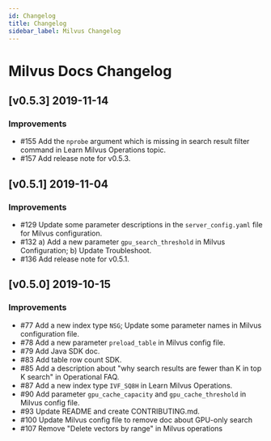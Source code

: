 ```yaml
---
id: Changelog
title: Changelog
sidebar_label: Milvus Changelog
---
```


# Milvus Docs Changelog

## [v0.5.3] 2019-11-14

### Improvements
- \#155 Add the `nprobe` argument which is missing in search result filter command in Learn Milvus Operations topic.
- \#157 Add release note for v0.5.3.

## [v0.5.1] 2019-11-04

### Improvements
- \#129 Update some parameter descriptions in the `server_config.yaml` file for Milvus configuration.
- \#132 a) Add a new parameter `gpu_search_threshold` in Milvus Configuration; b) Update Troubleshoot.
- \#136 Add release note for v0.5.1.



## [v0.5.0] 2019-10-15

### Improvements
- \#77 Add a new index type `NSG`; Update some parameter names in Milvus configuration file.
- \#78 Add a new parameter `preload_table` in Milvus config file.
- \#79 Add Java SDK doc.
- \#83 Add table row count SDK.
- \#85 Add a description about "why search results are fewer than K in top K search" in Operational FAQ.
- \#87 Add a new index type `IVF_SQ8H` in Learn Milvus Operations.
- \#90 Add parameter `gpu_cache_capacity` and `gpu_cache_threshold` in Milvus config file.
- \#93 Update README and create CONTRIBUTING.md.
- \#100 Update Milvus config file to remove doc about GPU-only search 
- \#107 Remove "Delete vectors by range" in Milvus operations

